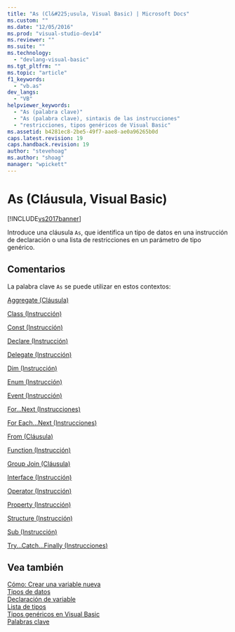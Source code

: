 ```yaml
---
title: "As (Cl&#225;usula, Visual Basic) | Microsoft Docs"
ms.custom: ""
ms.date: "12/05/2016"
ms.prod: "visual-studio-dev14"
ms.reviewer: ""
ms.suite: ""
ms.technology: 
  - "devlang-visual-basic"
ms.tgt_pltfrm: ""
ms.topic: "article"
f1_keywords: 
  - "vb.as"
dev_langs: 
  - "VB"
helpviewer_keywords: 
  - "As (palabra clave)"
  - "As (palabra clave), sintaxis de las instrucciones"
  - "restricciones, tipos genéricos de Visual Basic"
ms.assetid: b4281ec8-2be5-49f7-aae8-ae0a96265b0d
caps.latest.revision: 19
caps.handback.revision: 19
author: "stevehoag"
ms.author: "shoag"
manager: "wpickett"
---
```

# As (Cl&#225;usula, Visual Basic)
[!INCLUDE[vs2017banner](../../../csharp/includes/vs2017banner.md)]

Introduce una cláusula `As`, que identifica un tipo de datos en una instrucción de declaración o una lista de restricciones en un parámetro de tipo genérico.  
  
## Comentarios  
 La palabra clave `As` se puede utilizar en estos contextos:  
  
 [Aggregate \(Cláusula\)](../../../visual-basic/language-reference/queries/aggregate-clause.md)  
  
 [Class \(Instrucción\)](../../../visual-basic/language-reference/statements/class-statement.md)  
  
 [Const \(Instrucción\)](../../../visual-basic/language-reference/statements/const-statement.md)  
  
 [Declare \(Instrucción\)](../../../visual-basic/language-reference/statements/declare-statement.md)  
  
 [Delegate \(Instrucción\)](../../../visual-basic/language-reference/statements/delegate-statement.md)  
  
 [Dim \(Instrucción\)](../../../visual-basic/language-reference/statements/dim-statement.md)  
  
 [Enum \(Instrucción\)](../../../visual-basic/language-reference/statements/enum-statement.md)  
  
 [Event \(Instrucción\)](../../../visual-basic/language-reference/statements/event-statement.md)  
  
 [For...Next \(Instrucciones\)](../../../visual-basic/language-reference/statements/for-next-statement.md)  
  
 [For Each...Next \(Instrucciones\)](../../../visual-basic/language-reference/statements/for-each-next-statement.md)  
  
 [From \(Cláusula\)](../../../visual-basic/language-reference/queries/from-clause.md)  
  
 [Function \(Instrucción\)](../../../visual-basic/language-reference/statements/function-statement.md)  
  
 [Group Join \(Cláusula\)](../../../visual-basic/language-reference/queries/group-join-clause.md)  
  
 [Interface \(Instrucción\)](../../../visual-basic/language-reference/statements/interface-statement.md)  
  
 [Operator \(Instrucción\)](../../../visual-basic/language-reference/statements/operator-statement.md)  
  
 [Property \(Instrucción\)](../../../visual-basic/language-reference/statements/property-statement.md)  
  
 [Structure \(Instrucción\)](../../../visual-basic/language-reference/statements/structure-statement.md)  
  
 [Sub \(Instrucción\)](../../../visual-basic/language-reference/statements/sub-statement.md)  
  
 [Try...Catch...Finally \(Instrucciones\)](../../../visual-basic/language-reference/statements/try-catch-finally-statement.md)  
  
## Vea también  
 [Cómo: Crear una variable nueva](../../../visual-basic/programming-guide/language-features/variables/how-to-create-a-new-variable.md)   
 [Tipos de datos](../../../visual-basic/programming-guide/language-features/data-types/index.md)   
 [Declaración de variable](../../../visual-basic/programming-guide/language-features/variables/variable-declaration.md)   
 [Lista de tipos](../../../visual-basic/language-reference/statements/type-list.md)   
 [Tipos genéricos en Visual Basic](../../../visual-basic/programming-guide/language-features/data-types/generic-types.md)   
 [Palabras clave](../../../visual-basic/language-reference/keywords/index.md)